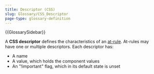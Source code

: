 ```yaml
---
title: Descriptor (CSS)
slug: Glossary/CSS_Descriptor
page-type: glossary-definition
---
```


{{GlossarySidebar}}

A **CSS descriptor** defines the characteristics of an [at-rule](/en-US/docs/Web/CSS/At-rule). At-rules may have one or multiple descriptors. Each descriptor has:

- A name
- A value, which holds the component values
- An "!important" flag, which in its default state is unset
